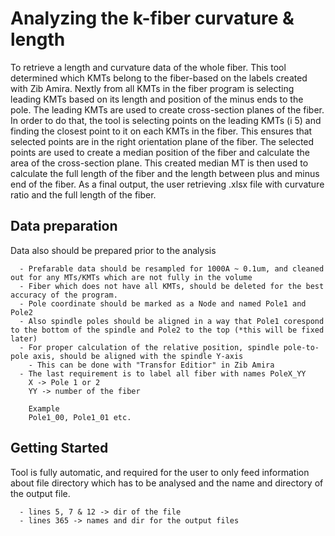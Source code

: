 # Analyzing the k-fiber curvature & length

To retrieve a length and curvature data of the whole fiber. This tool determined which KMTs belong to the fiber-based on the labels created with Zib Amira. Nextly from all KMTs in the fiber program is selecting leading KMTs based on its length and position of the minus ends to the pole. The leading KMTs are used to create cross-section planes of the fiber. In order to do that, the tool is selecting points on the leading KMTs (i   5) and finding the closest point to it on each KMTs in the fiber. This ensures that selected points are in the right orientation plane of the fiber.
The selected points are used to create a median position of the fiber and calculate the area of the cross-section plane.
This created median MT is then used to calculate the full length of the fiber and the length between plus and minus end of the fiber.
As a final output, the user retrieving .xlsx file with curvature ratio and the full length of the fiber.

## Data preparation
Data also should be prepared prior to the analysis

      - Prefarable data should be resampled for 1000A ~ 0.1um, and cleaned out for any MTs/KMTs which are not fully in the volume
      - Fiber which does not have all KMTs, should be deleted for the best accuracy of the program.
      - Pole coordinate should be marked as a Node and named Pole1 and Pole2
      - Also spindle poles should be aligned in a way that Pole1 corespond to the bottom of the spindle and Pole2 to the top (*this will be fixed later)
      - For proper calculation of the relative position, spindle pole-to-pole axis, should be aligned with the spindle Y-axis 
        - This can be done with "Transfor Editior" in Zib Amira
      - The last requirement is to label all fiber with names PoleX_YY
        X -> Pole 1 or 2
        YY -> number of the fiber
        
        Example
        Pole1_00, Pole1_01 etc.
        
## Getting Started
Tool is fully automatic, and required for the user to only feed information about file directory which has to be analysed and the name and directory of the output file.

      - lines 5, 7 & 12 -> dir of the file
      - lines 365 -> names and dir for the output files
      
